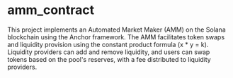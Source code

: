 # amm_contract

This project implements an Automated Market Maker (AMM) on the Solana blockchain using the Anchor framework. The AMM facilitates token swaps and liquidity provision using the constant product formula (x * y = k). Liquidity providers can add and remove liquidity, and users can swap tokens based on the pool's reserves, with a fee distributed to liquidity providers.

